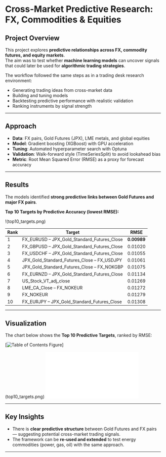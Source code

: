 # Cross-Market Predictive Research: FX, Commodities & Equities

## Project Overview
This project explores **predictive relationships across FX, commodity futures, and equity markets**.  
The aim was to test whether **machine learning models** can uncover signals that could later be used for **algorithmic trading strategies**.

The workflow followed the same steps as in a trading desk research environment:
- Generating trading ideas from cross-market data  
- Building and tuning models  
- Backtesting predictive performance with realistic validation  
- Ranking instruments by signal strength  

---

## Approach
- **Data**: FX pairs, Gold Futures (JPX), LME metals, and global equities  
- **Model**: Gradient boosting (XGBoost) with GPU acceleration  
- **Tuning**: Automated hyperparameter search with Optuna  
- **Validation**: Walk-forward style (TimeSeriesSplit) to avoid lookahead bias  
- **Metric**: Root Mean Squared Error (RMSE) as a proxy for forecast accuracy  

---

## Results
The models identified **strong predictive links between Gold Futures and major FX pairs**.

**Top 10 Targets by Predictive Accuracy (lowest RMSE):**

!(top10_targets.png)

| Rank | Target | RMSE |
|------|--------|------|
| 1 | FX_EURUSD – JPX_Gold_Standard_Futures_Close | **0.00989** |
| 2 | FX_GBPUSD – JPX_Gold_Standard_Futures_Close | 0.01020 |
| 3 | FX_USDCHF – JPX_Gold_Standard_Futures_Close | 0.01055 |
| 4 | JPX_Gold_Standard_Futures_Close – FX_USDJPY | 0.01061 |
| 5 | JPX_Gold_Standard_Futures_Close – FX_NOKGBP | 0.01075 |
| 6 | FX_EURNZD – JPX_Gold_Standard_Futures_Close | 0.01134 |
| 7 | US_Stock_VT_adj_close | 0.01269 |
| 8 | LME_CA_Close – FX_NOKEUR | 0.01272 |
| 9 | FX_NOKEUR | 0.01279 |
| 10 | FX_EURJPY – JPX_Gold_Standard_Futures_Close | 0.01308 |

---

## Visualization
The chart below shows the **Top 10 Predictive Targets**, ranked by RMSE:

[<img src="bes_performers.pdf" alt="Table of Contents Figure" width="25%">]

(top10_targets.png)
![ALT TEXT](/best_performers.pdf)

---

## Key Insights
- There is **clear predictive structure** between Gold Futures and FX pairs — suggesting potential cross-market trading signals.  
- The framework can be **re-used and extended** to test energy commodities (power, gas, oil) with the same approach.  

---
